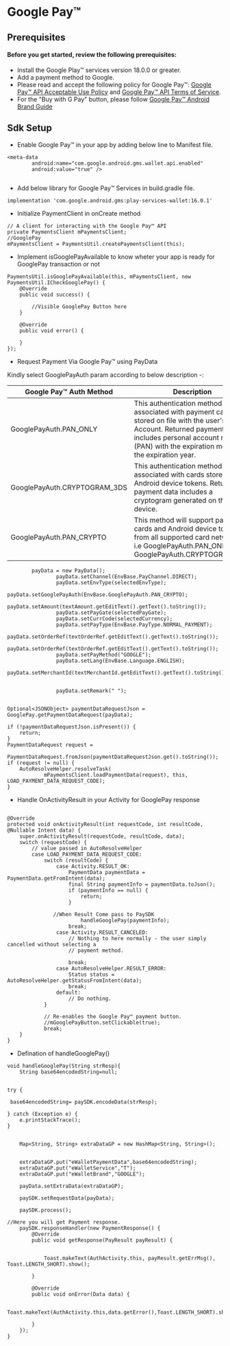 
# Google Pay™

## Prerequisites

#### Before you get started, review the following prerequisites:

* Install the Google Play™ services version 18.0.0 or greater.
* Add a payment method to Google.
* Please read and accept the following policy for Google Pay™: [Google Pay™ API Acceptable Use Policy](https://payments.developers.google.com/terms/aup) and [Google Pay™ API Terms of Service](https://payments.developers.google.com/terms/sellertos).
* For the "Buy with G Pay" button, please follow [Google Pay™ Android Brand Guide](https://developers.google.com/pay/api/android/guides/brand-guidelines)

## Sdk Setup

* Enable Google Pay™ in your app by adding below line to Manifest file.
```
<meta-data
        android:name="com.google.android.gms.wallet.api.enabled"
        android:value="true" />
        
 ```
* Add below library for Google Pay™ Services in build.gradle file.
```
implementation 'com.google.android.gms:play-services-wallet:16.0.1'

```

* Initialize PaymentClient in onCreate method 

```
// A client for interacting with the Google Pay™ API
private PaymentsClient mPaymentsClient;
//GooglePay
mPaymentsClient = PaymentsUtil.createPaymentsClient(this);
```
* Implement isGooglePayAvailable to know wheter your app is ready for GooglePay transaction or not

```
PaymentsUtil.isGooglePayAvailable(this, mPaymentsClient, new PaymentsUtil.ICheckGooglePay() {
    @Override
    public void success() {

        //Visible GooglePay Button here
    }

    @Override
    public void error() {

    }
});

```

* Request Payment Via Google Pay™ using PayData

Kindly select GooglePayAuth param according to below description -:

Google Pay™ Auth Method | Description
--- | --- 
GooglePayAuth.PAN_ONLY | This authentication method is associated with payment cards stored on file with the user's Google Account. Returned payment data includes personal account number (PAN) with the expiration month and the expiration year.
GooglePayAuth.CRYPTOGRAM_3DS | This authentication method is associated with cards stored as Android device tokens. Returned payment data includes a cryptogram generated on the device. 
GooglePayAuth.PAN_CRYPTO | This method will support payment cards and Android device tokens from all supported card networks , i.e GooglePayAuth.PAN_ONLY & GooglePayAuth.CRYPTOGRAM_3DS

```
 		payData = new PayData();
                payData.setChannel(EnvBase.PayChannel.DIRECT);
                payData.setEnvType(selectedEnvType);
                payData.setGooglePayAuth(EnvBase.GooglePayAuth.PAN_CRYPTO);
                payData.setAmount(textAmount.getEditText().getText().toString());
                payData.setPayGate(selectedPayGate);
                payData.setCurrCode(selectedCurrency);
                payData.setPayType(EnvBase.PayType.NORMAL_PAYMENT);
                payData.setOrderRef(textOrderRef.getEditText().getText().toString());
                payData.setOrderRef(textOrderRef.getEditText().getText().toString());
                payData.setPayMethod("GOOGLE");  
                payData.setLang(EnvBase.Language.ENGLISH);
                payData.setMerchantId(textMerchantId.getEditText().getText().toString());


                payData.setRemark(" ");


Optional<JSONObject> paymentDataRequestJson = GooglePay.getPaymentDataRequest(payData);

if (!paymentDataRequestJson.isPresent()) {
    return;
}
PaymentDataRequest request =
        PaymentDataRequest.fromJson(paymentDataRequestJson.get().toString());
if (request != null) {
    AutoResolveHelper.resolveTask(
            mPaymentsClient.loadPaymentData(request), this, LOAD_PAYMENT_DATA_REQUEST_CODE);
}

```
* Handle OnActivityResult in your Activity for GooglePay response

```

@Override
protected void onActivityResult(int requestCode, int resultCode, @Nullable Intent data) {
    super.onActivityResult(requestCode, resultCode, data);
    switch (requestCode) {
        // value passed in AutoResolveHelper
        case LOAD_PAYMENT_DATA_REQUEST_CODE:
            switch (resultCode) {
                case Activity.RESULT_OK:
                    PaymentData paymentData = PaymentData.getFromIntent(data);
                    final String paymentInfo = paymentData.toJson();
                    if (paymentInfo == null) {
                        return;
                    }

		       //When Result Come pass to PaySDK		
                        handleGooglePay(paymentInfo);
                    break;
                case Activity.RESULT_CANCELED:
                    // Nothing to here normally - the user simply cancelled without selecting a
                    // payment method.

                    break;
                case AutoResolveHelper.RESULT_ERROR:
                    Status status = AutoResolveHelper.getStatusFromIntent(data);                    
                    break;
                default:
                    // Do nothing.
            }

            // Re-enables the Google Pay™ payment button.
            //mGooglePayButton.setClickable(true);
            break;
    }
}

```
* Defination of handleGooglePay()

```
void handleGooglePay(String strResp){
    String base64encodedString=null;


try {

 base64encodedString= paySDK.encodeData(strResp);

} catch (Exception e) {
    e.printStackTrace();
}


    Map<String, String> extraDataGP = new HashMap<String, String>();


    extraDataGP.put("eWalletPaymentData",base64encodedString);
    extraDataGP.put("eWalletService","T");
    extraDataGP.put("eWalletBrand","GOOGLE");
    
    payData.setExtraData(extraDataGP);

    paySDK.setRequestData(payData);

    paySDK.process();

//Here you will get Payment response.
    paySDK.responseHandler(new PaymentResponse() {
        @Override
        public void getResponse(PayResult payResult) {


            Toast.makeText(AuthActivity.this, payResult.getErrMsg(), Toast.LENGTH_SHORT).show();
            
        }

        @Override
        public void onError(Data data) {

            Toast.makeText(AuthActivity.this,data.getError(),Toast.LENGTH_SHORT).show();

        }
    });
}

```
